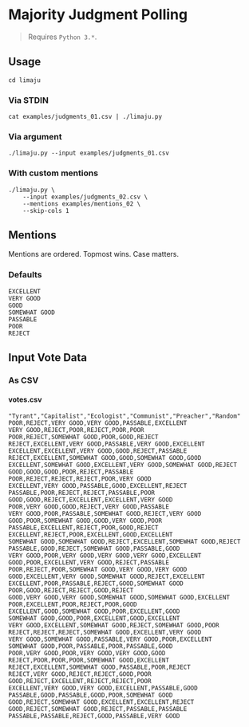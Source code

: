 # Majority Judgment Polling

> Requires `Python 3.*`.

## Usage

    cd limaju

### Via STDIN

    cat examples/judgments_01.csv | ./limaju.py

### Via argument

    ./limaju.py --input examples/judgments_01.csv

### With custom mentions

    ./limaju.py \
        --input examples/judgments_02.csv \
        --mentions examples/mentions_02 \
        --skip-cols 1


## Mentions

Mentions are ordered.  Topmost wins.  Case matters.

### Defaults

    EXCELLENT
    VERY GOOD
    GOOD
    SOMEWHAT GOOD
    PASSABLE
    POOR
    REJECT


## Input Vote Data

### As CSV

#### votes.csv
```csv
"Tyrant","Capitalist","Ecologist","Communist","Preacher","Random"
POOR,REJECT,VERY GOOD,VERY GOOD,PASSABLE,EXCELLENT
VERY GOOD,REJECT,POOR,REJECT,POOR,POOR
POOR,REJECT,SOMEWHAT GOOD,POOR,GOOD,REJECT
REJECT,EXCELLENT,VERY GOOD,PASSABLE,VERY GOOD,EXCELLENT
EXCELLENT,EXCELLENT,VERY GOOD,GOOD,REJECT,PASSABLE
REJECT,EXCELLENT,SOMEWHAT GOOD,GOOD,SOMEWHAT GOOD,GOOD
EXCELLENT,SOMEWHAT GOOD,EXCELLENT,VERY GOOD,SOMEWHAT GOOD,REJECT
GOOD,GOOD,GOOD,POOR,REJECT,PASSABLE
POOR,REJECT,REJECT,REJECT,POOR,VERY GOOD
EXCELLENT,VERY GOOD,PASSABLE,GOOD,EXCELLENT,REJECT
PASSABLE,POOR,REJECT,REJECT,PASSABLE,POOR
GOOD,GOOD,REJECT,EXCELLENT,EXCELLENT,VERY GOOD
POOR,VERY GOOD,GOOD,REJECT,VERY GOOD,PASSABLE
VERY GOOD,POOR,PASSABLE,SOMEWHAT GOOD,REJECT,VERY GOOD
GOOD,POOR,SOMEWHAT GOOD,GOOD,VERY GOOD,POOR
PASSABLE,EXCELLENT,REJECT,POOR,GOOD,REJECT
EXCELLENT,REJECT,POOR,EXCELLENT,GOOD,EXCELLENT
SOMEWHAT GOOD,SOMEWHAT GOOD,REJECT,EXCELLENT,SOMEWHAT GOOD,REJECT
PASSABLE,GOOD,REJECT,SOMEWHAT GOOD,PASSABLE,GOOD
VERY GOOD,POOR,VERY GOOD,VERY GOOD,VERY GOOD,EXCELLENT
GOOD,POOR,EXCELLENT,VERY GOOD,REJECT,PASSABLE
POOR,REJECT,POOR,SOMEWHAT GOOD,VERY GOOD,VERY GOOD
GOOD,EXCELLENT,VERY GOOD,SOMEWHAT GOOD,REJECT,EXCELLENT
EXCELLENT,POOR,PASSABLE,REJECT,GOOD,SOMEWHAT GOOD
POOR,GOOD,REJECT,REJECT,GOOD,REJECT
GOOD,VERY GOOD,VERY GOOD,SOMEWHAT GOOD,SOMEWHAT GOOD,EXCELLENT
POOR,EXCELLENT,POOR,REJECT,POOR,GOOD
EXCELLENT,GOOD,SOMEWHAT GOOD,POOR,EXCELLENT,GOOD
SOMEWHAT GOOD,GOOD,POOR,EXCELLENT,GOOD,EXCELLENT
VERY GOOD,EXCELLENT,SOMEWHAT GOOD,REJECT,SOMEWHAT GOOD,POOR
REJECT,REJECT,REJECT,SOMEWHAT GOOD,EXCELLENT,VERY GOOD
VERY GOOD,SOMEWHAT GOOD,PASSABLE,VERY GOOD,POOR,EXCELLENT
SOMEWHAT GOOD,POOR,PASSABLE,POOR,PASSABLE,GOOD
POOR,VERY GOOD,POOR,VERY GOOD,VERY GOOD,GOOD
REJECT,POOR,POOR,POOR,SOMEWHAT GOOD,EXCELLENT
REJECT,EXCELLENT,SOMEWHAT GOOD,PASSABLE,POOR,REJECT
REJECT,VERY GOOD,REJECT,REJECT,GOOD,POOR
GOOD,REJECT,EXCELLENT,REJECT,REJECT,POOR
EXCELLENT,VERY GOOD,VERY GOOD,EXCELLENT,PASSABLE,GOOD
PASSABLE,GOOD,PASSABLE,GOOD,POOR,SOMEWHAT GOOD
GOOD,REJECT,SOMEWHAT GOOD,EXCELLENT,EXCELLENT,REJECT
GOOD,REJECT,SOMEWHAT GOOD,REJECT,PASSABLE,PASSABLE
PASSABLE,PASSABLE,REJECT,GOOD,PASSABLE,VERY GOOD
```








